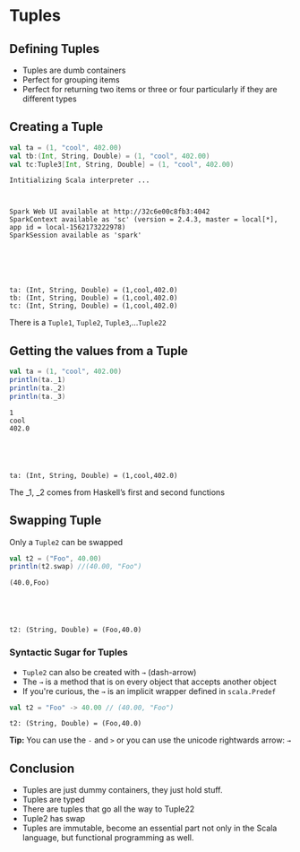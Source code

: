 
# Tuples

## Defining Tuples

* Tuples are dumb containers
* Perfect for grouping items
* Perfect for returning two items or three or four particularly if they are different types

## Creating a Tuple


```scala
val ta = (1, "cool", 402.00)
val tb:(Int, String, Double) = (1, "cool", 402.00)
val tc:Tuple3[Int, String, Double] = (1, "cool", 402.00)
```


    Intitializing Scala interpreter ...



    Spark Web UI available at http://32c6e00c8fb3:4042
    SparkContext available as 'sc' (version = 2.4.3, master = local[*], app id = local-1562173222978)
    SparkSession available as 'spark'
    





    ta: (Int, String, Double) = (1,cool,402.0)
    tb: (Int, String, Double) = (1,cool,402.0)
    tc: (Int, String, Double) = (1,cool,402.0)
    



There is a `Tuple1`, `Tuple2`, `Tuple3`,…​`Tuple22`

## Getting the values from a Tuple


```scala
val ta = (1, "cool", 402.00)
println(ta._1)
println(ta._2)
println(ta._3)
```

    1
    cool
    402.0
    




    ta: (Int, String, Double) = (1,cool,402.0)
    



The _1, _2 comes from Haskell’s first and second functions

## Swapping Tuple

Only a `Tuple2` can be swapped


```scala
val t2 = ("Foo", 40.00)
println(t2.swap) //(40.00, "Foo")
```

    (40.0,Foo)
    




    t2: (String, Double) = (Foo,40.0)
    



### Syntactic Sugar for Tuples

* `Tuple2` can also be created with `→` (dash-arrow)
* The `→` is a method that is on every object that accepts another object
* If you're curious, the `→` is an implicit wrapper defined in `scala.Predef` 


```scala
val t2 = "Foo" -> 40.00 // (40.00, "Foo")
```




    t2: (String, Double) = (Foo,40.0)
    



**Tip:** You can use the `-` and `>` or you can use the unicode rightwards arrow: `→`

## Conclusion

* Tuples are just dummy containers, they just hold stuff.
* Tuples are typed
* There are tuples that go all the way to Tuple22
* Tuple2 has swap
* Tuples are immutable, become an essential part not only in the Scala language, but functional programming as well.
